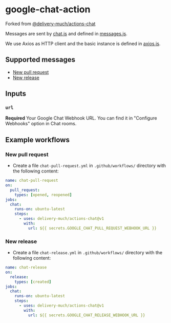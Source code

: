 # google-chat-action

Forked from [@delivery-much/actions-chat](https://github.com/delivery-much/actions-chat)

Messages are sent by [chat.js](src/chat.js) and defined in [messages.js](src/messages.js).

We use Axios as HTTP client and the basic instance is defined in [axios.js](src/axios.js).

## Supported messages

- [New pull request](#new-pull-request)
- [New release](#new-release)

## Inputs

### `url`

**Required** Your Google Chat Webhook URL. You can find it in "Configure Webhooks" option in Chat rooms.

## Example workflows

### New pull request

- Create a file `chat-pull-request.yml` in `.github/workflows/` directory with the following content:

```yaml
name: chat-pull-request 
on:
  pull_request:
    types: [opened, reopened]
jobs:
  chat:
    runs-on: ubuntu-latest
    steps:
      - uses: delivery-much/actions-chat@v1
        with:
          url: ${{ secrets.GOOGLE_CHAT_PULL_REQUEST_WEBHOOK_URL }}
```

### New release

- Create a file `chat-release.yml` in `.github/workflows/` directory with the following content:

```yaml
name: chat-release
on:
  release:
    types: [created]
jobs:
  chat:
    runs-on: ubuntu-latest
    steps:
      - uses: delivery-much/actions-chat@v1
        with:
          url: ${{ secrets.GOOGLE_CHAT_RELEASE_WEBHOOK_URL }}
```
